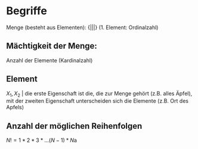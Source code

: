 # Begriffe 
Menge (besteht aus Elementen): 
{|||} (1. Element: Ordinalzahl)
## Mächtigkeit der Menge: 
Anzahl der Elemente (Kardinalzahl)
## Element
$X_1, X_2$ | die erste Eigenschaft ist die, die zur Menge gehört (z.B. alles Äpfel), mit der zweiten Eigenschaft unterscheiden sich die Elemente (z.B. Ort des Apfels)
## Anzahl der möglichen Reihenfolgen
$N! =1*2*3*...(N-1)*N$a
